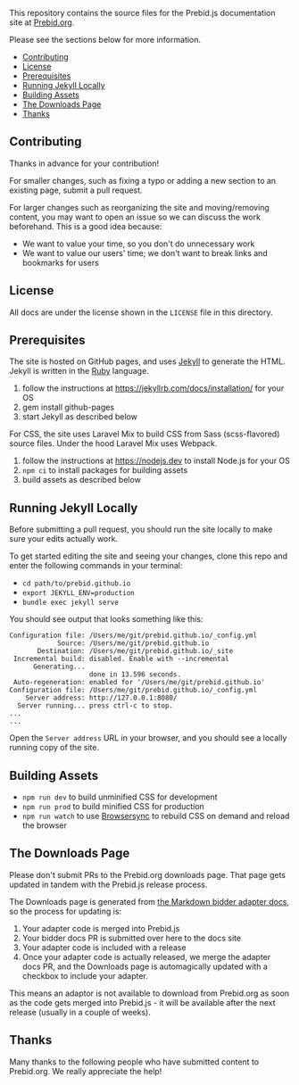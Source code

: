 This repository contains the source files for the Prebid.js documentation site at [Prebid.org](https://prebid.org).

Please see the sections below for more information.

+ [Contributing](#contributing)
+ [License](#license)
+ [Prerequisites](#prerequisites)
+ [Running Jekyll Locally](#running-jekyll-locally)
+ [Building Assets](#building-assets)
+ [The Downloads Page](#the-downloads-page)
+ [Thanks](#thanks)

<a name="contributing" />

## Contributing

Thanks in advance for your contribution!

For smaller changes, such as fixing a typo or adding a new section to an existing page, submit a pull request.

For larger changes such as reorganizing the site and moving/removing content, you may want to open an issue so we can discuss the work beforehand.  This is a good idea because:

+ We want to value your time, so you don't do unnecessary work
+ We want to value our users' time; we don't want to break links and bookmarks for users

<a name="license" />

## License

All docs are under the license shown in the `LICENSE` file in this directory.

<a name="prerequisites" />

## Prerequisites

The site is hosted on GitHub pages, and uses [Jekyll](https://jekyllrb.com/) to generate the HTML. Jekyll is written in the [Ruby](https://www.ruby-lang.org/en/) language.

1. follow the instructions at https://jekyllrb.com/docs/installation/ for your OS
1. gem install github-pages
1. start Jekyll as described below

For CSS, the site uses Laravel Mix to build CSS from Sass (scss-flavored) source files. Under the hood Laravel Mix uses Webpack.

1. follow the instructions at https://nodejs.dev to install Node.js for your OS
1. `npm ci` to install packages for building assets
1. build assets as described below

<a name="running-jekyll-locally" />

## Running Jekyll Locally

Before submitting a pull request, you should run the site locally to make sure your edits actually work.

To get started editing the site and seeing your changes, clone this repo and enter the following commands in your terminal:

- `cd path/to/prebid.github.io`
- `export JEKYLL_ENV=production`
- `bundle exec jekyll serve`

You should see output that looks something like this:

```
Configuration file: /Users/me/git/prebid.github.io/_config.yml  
            Source: /Users/me/git/prebid.github.io  
       Destination: /Users/me/git/prebid.github.io/_site  
 Incremental build: disabled. Enable with --incremental  
      Generating...   
                    done in 13.596 seconds.  
 Auto-regeneration: enabled for '/Users/me/git/prebid.github.io'  
Configuration file: /Users/me/git/prebid.github.io/_config.yml  
    Server address: http://127.0.0.1:8080/  
  Server running... press ctrl-c to stop.  
...  
...  
```

Open the `Server address` URL in your browser, and you should see a locally running copy of the site.

<a name="building-assets"/>

## Building Assets

- `npm run dev` to build unminified CSS for development
- `npm run prod` to build minified CSS for production
- `npm run watch` to use [Browsersync](https://browsersync.io) to rebuild CSS on demand and reload the browser

## The Downloads Page

Please don't submit PRs to the Prebid.org downloads page. That page gets updated in tandem with the Prebid.js release process.

The Downloads page is generated from [the Markdown bidder adapter docs](https://github.com/prebid/prebid.github.io/tree/master/dev-docs/bidders), so the process for updating is:

1. Your adapter code is merged into Prebid.js
2. Your bidder docs PR is submitted over here to the docs site
3. Your adapter code is included with a release
4. Once your adapter code is actually released, we merge the adapter docs PR, and the Downloads page is automagically updated with a checkbox to include your adapter.

This means an adaptor is not available to download from Prebid.org as soon as the code gets merged into Prebid.js - it will be available after the next release (usually in a couple of weeks).

<a name="thanks" />

## Thanks

Many thanks to the following people who have submitted content to Prebid.org.  We really appreciate the help!
